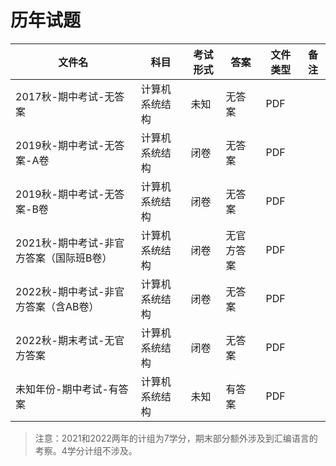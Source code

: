 # 历年试题

文件名|科目|考试形式|答案|文件类型|备注
---|---|---|---|---|---
2017秋-期中考试-无答案 | 计算机系统结构 | 未知 | 无答案 | PDF | 
2019秋-期中考试-无答案-A卷  | 计算机系统结构 | 闭卷 | 无答案 | PDF | 
2019秋-期中考试-无答案-B卷  | 计算机系统结构 | 闭卷 | 无答案 | PDF | 
2021秋-期中考试-非官方答案（国际班B卷） | 计算机系统结构 | 闭卷 | 无官方答案 | PDF | 
2022秋-期中考试-非官方答案（含AB卷） | 计算机系统结构 | 闭卷 | 无答案 | PDF | 
2022秋-期末考试-无官方答案 | 计算机系统结构 | 闭卷 | 无答案 | PDF | 
未知年份-期中考试-有答案 | 计算机系统结构 | 未知 | 有答案 | PDF | 

> 注意：2021和2022两年的计组为7学分，期末部分额外涉及到汇编语言的考察。4学分计组不涉及。
